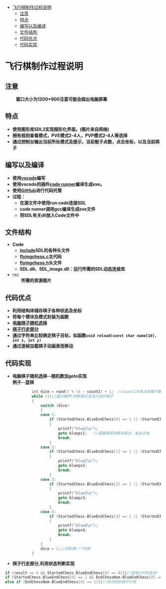 - [飞行棋制作过程说明](#飞行棋制作过程说明)
  - [注意](#注意)
  - [特点](#特点)
  - [编写以及编译](#编写以及编译)
  - [文件结构](#文件结构)
  - [代码优点](#代码优点)
  - [代码实现](#代码实现)

# 飞行棋制作过程说明 
## 注意
  **&emsp;&emsp;&ensp;窗口大小为1200*900注意可能会超出电脑屏幕**
## 特点 
-  **使用图形库SDL2实现图形化界面。(图片来自网络)**   
-  **拥有规则查看模式，PVE模式2-4人，PVP模式2-4人等选择**
-  **通过控制台输出当前所处模式及提示，当前骰子点数，点击坐标，以及当前棋子**  
 
## 编写以及编译  
- **使用[vscode](https://code.visualstudio.com/)编写**  
- **使用vscode的插件[code runner](https://marketplace.visualstudio.com/items?itemName=formulahendry.code-runner)编译生成exe。**
- **使用[GitHub](https://github.com/kaipol/flying-chess)进行代码托管**
- **过程：**
  - **在源文件中使用run code连接SDL**  
  - **code runner调用gcc编译生成exe文件** 
  - **将SDL有关dll放入Code文件中**  
 
## 文件结构
- **Code**  
  - [**include**](Code/include)**SDL的各种头文件**  
  - [**flyingchess.c**](Code/flyingchess.c)**主代码**
  - [**flyingchess.h**](Code/flyingchess.h)**头文件**  
  - **SDL.dll、SDL_image.dll：运行所需的SDL动态连接库**
- rsc  
  &emsp;&emsp;**所需的资源图片**  
 
## 代码优点
- **利用结构体储存棋子各种状态及坐标**  
- **将每个模块及模式封装为函数**  
- [**电脑棋子随机选择**](#电脑棋子随机选择 "实现过程") 
- [**棋子行走部分**](#棋子行走部分 "实现过程")   
- **通过字符串比较确定棋子目标，如函数`void reload(const char name[10], int x, int y)`**
- **通过逐帧加载棋子动画表现移动**
  
## 代码实现
-  <span id="电脑棋子随机选择">**电脑棋子随机选择--随机数加goto实现**<span>  
  **例子--蓝棋**
``` c++
            int dice = rand() % (4 - count1) + 1;  //count1为未出发棋子数
            while (1)//通过循环+判断跳过无法行走的棋子
            {
                switch (dice)
                {
                case 1:
                    if (StartedChess.BlueEndChess[0] == 1 || (StartedChess.BlueEndChess[0] == 0 && result == 6))
                    {
                        printf("blue1\n");
                        goto bluepc1;   //直接跳转到移动部分，省去点击
                        break;
                    }
                case 2:
                    if (StartedChess.BlueEndChess[1] == 1 || (StartedChess.BlueEndChess[1] == 0 && result == 6))
                    {
                        printf("blue2\n");
                        goto bluepc2;
                        break;
                    }
                case 3:
                    if (StartedChess.BlueEndChess[2] == 1 || (StartedChess.BlueEndChess[2] == 0 && result == 6))
                    {
                        printf("blue3\n");
                        goto bluepc3;
                        break;
                    }
                case 4:
                    if (StartedChess.BlueEndChess[3] == 1 || (StartedChess.BlueEndChess[3] == 0 && result == 6))
                    {
                        printf("blue4\n");
                        goto bluepc4;
                        break;
                    }
                }
                dice = 1;//回到第一个判断
            }
```  
- <span id="棋子行走部分">**棋子行走部分,利用状态判断实现**<span>
``` c++
if (result == 6 && StartedChess.BlueEndChess[0] == 0){}//投到六时的起步
if (StartedChess.BlueEndChess[0] == 1 && EndChessNum.BlueEndChess[0] == 0){}//在未到终点前的行走
else if (EndChessNum.BlueEndChess[0] == 1){}//终点前的棋子行走
```
